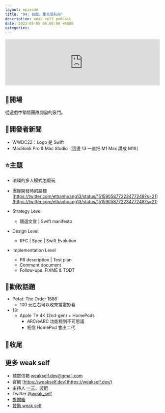```yaml
---
layout: episode
title: "94: 前面，重寫很有用"
description: weak self podcast
date: 2022-05-05 06:00:00 +0800
categories:
---
```


<iframe src="https://www.listennotes.com/podcasts/weak-self/94-前面重寫很有用-_alKSpWBNyC/embed/" width="100%" style="width: 1px; min-width: 100%;" loading="lazy" frameborder="0" scrolling="no"></iframe>

## 👋開場

從遊戲中領悟團隊開發的竅門。

## 📰開發者新聞

- WWDC22：Logo 是 Swift
- MacBook Pro & Mac Studio（這邊 13 一直把 M1 Max 講成 M1X）

## ⭐️主題

- 法環的多人模式怎麼玩
- 團隊開發時的路標 [https://twitter.com/ethanhuang13/status/1515905877223477248?s=21](https://twitter.com/ethanhuang13/status/1515905877223477248?s=21)

- Strategy Level
    - 競選文宣 | Swift manifesto
- Design Level
    - RFC | Spec | Swift Evolution
- Implementation Level
    - PR description | Test plan
    - Comment document
    - Follow-ups: FIXME & TODT

## 💸勸敗話題

- Pofat: The Order 1886
    - 100 元左右可以收來當電影看
- 13:
    - Apple TV 4K (2nd-gen) + HomePods
        - ARC/eARC 功能穩到不可思議
        - 相信 HomePod 會出二代

## 👋收尾

## 更多 weak self

- 聽眾信箱 [weakself.dev@gmail.com](mailto:weakself.dev@gmail.com)
- 官網 [https://weakself.dev](https://weakself.dev/)
- 主持人 [一三](https://twitter.com/ethanhuang13)、[波肥](https://twitter.com/PofatTseng)
- Twitter [@weak_self](https://twitter.com/weak_self)
- [提問箱](https://peing.net/zh-TW/weak_self)
- [贊助 weak self](https://weakself.dev/#donation)
